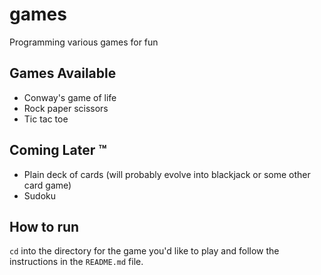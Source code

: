 # games

Programming various games for fun

## Games Available

- Conway's game of life
- Rock paper scissors
- Tic tac toe

## Coming Later ™️

- Plain deck of cards (will probably evolve into blackjack or some other card game)
- Sudoku

## How to run

`cd` into the directory for the game you'd like to play and follow the instructions in the `README.md` file.
